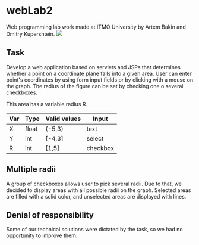 # webLab2
Web programming lab work made at ITMO University by Artem Bakin and Dmitry Kupershtein.
![](https://user-images.githubusercontent.com/38016689/105250494-e5908400-5b8a-11eb-9ac4-8eb5ff6cf91f.png)

## Task
Develop a web application based on servlets and JSPs that determines whether a point on a coordinate plane falls into a
given area. User can enter point's coordinates by using form input fields or by clicking with a mouse on the graph. The radius
of the figure can be set by checking one o several checkboxes.

This area has a variable radius R.

| Var | Type | Valid values | Input   |
| --- | ---- | ------------ | ------- |
| X   |float |(-5,3)        | text    |
| Y   |int   |[-4,3]        | select  |
| R   |int   |[1,5]         | checkbox|

## Multiple radii
A group of checkboxes allows user to pick several radii. Due to that, we decided to display areas
with all possible radii on the graph. Selected areas are filled with a solid color, and unselected areas are displayed with lines.

## Denial of responsibility
Some of our technical solutions were dictated by the task, so we had no opportunity to improve them.
